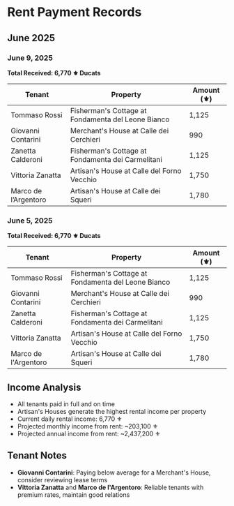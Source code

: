 # Rent Payment Records

## June 2025

### June 9, 2025
**Total Received: 6,770 ⚜️ Ducats**

| Tenant | Property | Amount (⚜️) |
|--------|----------|-------------|
| Tommaso Rossi | Fisherman's Cottage at Fondamenta del Leone Bianco | 1,125 |
| Giovanni Contarini | Merchant's House at Calle dei Cerchieri | 990 |
| Zanetta Calderoni | Fisherman's Cottage at Fondamenta dei Carmelitani | 1,125 |
| Vittoria Zanatta | Artisan's House at Calle del Forno Vecchio | 1,750 |
| Marco de l’Argentoro | Artisan's House at Calle dei Squeri | 1,780 |

### June 5, 2025
**Total Received: 6,770 ⚜️ Ducats**

| Tenant | Property | Amount (⚜️) |
|--------|----------|-------------|
| Tommaso Rossi | Fisherman's Cottage at Fondamenta del Leone Bianco | 1,125 |
| Giovanni Contarini | Merchant's House at Calle dei Cerchieri | 990 |
| Zanetta Calderoni | Fisherman's Cottage at Fondamenta dei Carmelitani | 1,125 |
| Vittoria Zanatta | Artisan's House at Calle del Forno Vecchio | 1,750 |
| Marco de l'Argentoro | Artisan's House at Calle dei Squeri | 1,780 |

## Income Analysis
- All tenants paid in full and on time
- Artisan's Houses generate the highest rental income per property
- Current daily rental income: 6,770 ⚜️
- Projected monthly income from rent: ~203,100 ⚜️
- Projected annual income from rent: ~2,437,200 ⚜️

## Tenant Notes
- **Giovanni Contarini**: Paying below average for a Merchant's House, consider reviewing lease terms
- **Vittoria Zanatta** and **Marco de l'Argentoro**: Reliable tenants with premium rates, maintain good relations
